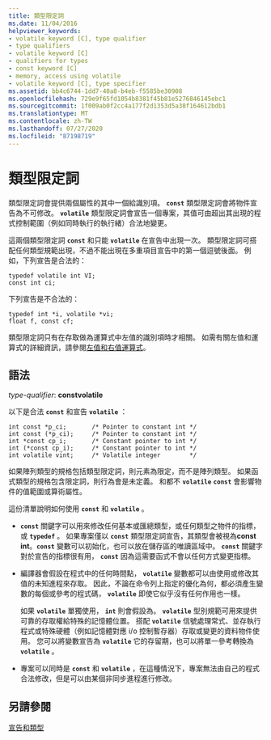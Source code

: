 ```yaml
---
title: 類型限定詞
ms.date: 11/04/2016
helpviewer_keywords:
- volatile keyword [C], type qualifier
- type qualifiers
- volatile keyword [C]
- qualifiers for types
- const keyword [C]
- memory, access using volatile
- volatile keyword [C], type specifier
ms.assetid: bb4c6744-1dd7-40a8-b4eb-f5585be30908
ms.openlocfilehash: 729e9f65fd1054b8381f45b81e5276846145ebc1
ms.sourcegitcommit: 1f009ab0f2cc4a177f2d1353d5a38f164612bdb1
ms.translationtype: MT
ms.contentlocale: zh-TW
ms.lasthandoff: 07/27/2020
ms.locfileid: "87198719"
---
```

# <a name="type-qualifiers"></a>類型限定詞

類型限定詞會提供兩個屬性的其中一個給識別項。 **`const`** 類型限定詞會將物件宣告為不可修改。 **`volatile`** 類型限定詞會宣告一個專案，其值可由超出其出現的程式控制範圍（例如同時執行的執行緒）合法地變更。

這兩個類型限定詞 **`const`** 和只能 **`volatile`** 在宣告中出現一次。 類型限定詞可搭配任何類型規範出現，不過不能出現在多重項目宣告中的第一個逗號後面。 例如，下列宣告是合法的：

```
typedef volatile int VI;
const int ci;
```

下列宣告是不合法的：

```
typedef int *i, volatile *vi;
float f, const cf;
```

類型限定詞只有在存取做為運算式中左值的識別項時才相關。 如需有關左值和運算式的詳細資訊，請參閱[左值和右值運算式](../c-language/l-value-and-r-value-expressions.md)。

## <a name="syntax"></a>語法

*type-qualifier*: **constvolatile**

以下是合法 **`const`** 和宣告 **`volatile`** ：

```
int const *p_ci;       /* Pointer to constant int */
int const (*p_ci);     /* Pointer to constant int */
int *const cp_i;       /* Constant pointer to int */
int (*const cp_i);     /* Constant pointer to int */
int volatile vint;     /* Volatile integer        */
```

如果陣列類型的規格包括類型限定詞，則元素為限定，而不是陣列類型。 如果函式類型的規格包含限定詞，則行為會是未定義。 和都不 **`volatile`** **`const`** 會影響物件的值範圍或算術屬性。

這份清單說明如何使用 **`const`** 和 **`volatile`** 。

- **`const`** 關鍵字可以用來修改任何基本或匯總類型，或任何類型之物件的指標，或 **`typedef`** 。 如果專案僅以 **`const`** 類型限定詞宣告，其類型會被視為**const int**。**`const`** 變數可以初始化，也可以放在儲存區的唯讀區域中。 **`const`** 關鍵字對於宣告的指標很有用， **`const`** 因為這需要函式不會以任何方式變更指標。

- 編譯器會假設在程式中的任何時間點， **`volatile`** 變數都可以由使用或修改其值的未知進程來存取。 因此，不論在命令列上指定的優化為何，都必須產生變數的每個或參考的程式碼， **`volatile`** 即使它似乎沒有任何作用也一樣。

   如果 **`volatile`** 單獨使用， **`int`** 則會假設為。 **`volatile`** 型別規範可用來提供可靠的存取權給特殊的記憶體位置。 搭配 **`volatile`** 信號處理常式、並存執行程式或特殊硬體（例如記憶體對應 i/o 控制暫存器）存取或變更的資料物件使用。 您可以將變數宣告為 **`volatile`** 它的存留期，也可以將單一參考轉換為 **`volatile`** 。

- 專案可以同時是 **`const`** 和 **`volatile`** ，在這種情況下，專案無法由自己的程式合法修改，但是可以由某個非同步進程進行修改。

## <a name="see-also"></a>另請參閱

[宣告和類型](../c-language/declarations-and-types.md)
